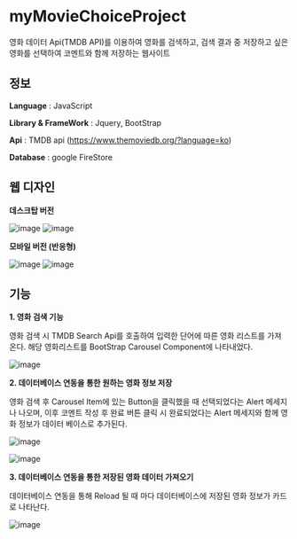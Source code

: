 # myMovieChoiceProject
영화 데이터 Api(TMDB API)를 이용하여 영화를 검색하고, 검색 결과 중 저장하고 싶은 영화를 선택하여 코멘트와 함께 저장하는 웹사이트

## 정보
**Language** : JavaScript

**Library & FrameWork** : Jquery, BootStrap

**Api** : TMDB api (https://www.themoviedb.org/?language=ko)

**Database** : google FireStore


## 웹 디자인

**데스크탑 버전**

![image](https://github.com/kms99/myMovieChoiceProject/assets/29966870/f4c5902a-cdf5-4609-9f9c-7d29edb96675)
![image](https://github.com/kms99/myMovieChoiceProject/assets/29966870/0dd9d337-1870-4773-aa44-4720902d97e0)

**모바일 버전 (반응형)**

![image](https://github.com/kms99/myMovieChoiceProject/assets/29966870/4ce4b105-0ea3-4ae1-aa83-2bafa67e8e56)
![image](https://github.com/kms99/myMovieChoiceProject/assets/29966870/493e2eb0-eed3-439b-b1d2-33c55b7bb21e)


## 기능
**1. 영화 검색 기능**

영화 검색 시 TMDB Search Api를 호출하여 입력한 단어에 따른 영화 리스트를 가져온다.
해당 영화리스트를 BootStrap Carousel Component에 나타내었다.
   
![image](https://github.com/kms99/myMovieChoiceProject/assets/29966870/ed0de5af-a100-4da1-9bde-4e1699cd024d)

**2. 데이터베이스 연동을 통한 원하는 영화 정보 저장**

영화 검색 후 Carousel Item에 있는 Button을 클릭했을 때 선택되었다는 Alert 메세지나 나오며, 
이후 코멘트 작성 후 완료 버튼 클릭 시 완료되었다는 Alert 메세지와 함께 영화 정보가 데이터 베이스로 추가된다.

![image](https://github.com/kms99/myMovieChoiceProject/assets/29966870/665b578a-6612-4383-9e70-33e7f999abbd)

![image](https://github.com/kms99/myMovieChoiceProject/assets/29966870/26c354ba-d4c8-4311-9c13-1792738bd0f1)



**3. 데이터베이스 연동을 통한 저장된 영화 데이터 가져오기**

데이터베이스 연동을 통해 Reload 될 때 마다 데이터베이스에 저장된 영화 정보가 카드로 나타난다.

![image](https://github.com/kms99/myMovieChoiceProject/assets/29966870/199bdd41-4d1a-40f1-879f-c1a75e3f8cb2)





